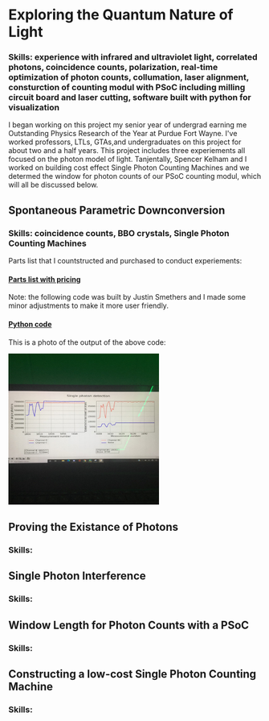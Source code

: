 # Exploring the Quantum Nature of Light

### Skills: experience with infrared and ultraviolet light, correlated photons, coincidence counts, polarization, real-time optimization of photon counts, collumation, laser alignment, consturction of counting modul with PSoC including milling circuit board and laser cutting, software built with python for visualization 

I began working on this project my senior year of undergrad earning me Outstanding Physics Research of the Year at Purdue Fort Wayne. I've worked professors, LTLs, GTAs,and undergraduates on this project for about two and a half years. This project includes three experiements all focused on the photon model of light. Tanjentally, Spencer Kelham and I worked on building cost effect Single Photon Counting Machines and we determed the window for photon counts of our PSoC counting modul, which will all be discussed below.

## Spontaneous Parametric Downconversion
### Skills: coincidence counts, BBO crystals, Single Photon Counting Machines 


Parts list that I countstructed and purchased to conduct experiements: 
#### [Parts list with pricing](https://github.com/jacobsc050/quantum-mechanics/blob/main/Parts%20list.xlsx)
Note: the following code was built by Justin Smethers and I made some minor adjustments to make it more user friendly.
#### [Python code](https://github.com/jacobsc050/quantum-mechanics/blob/main/coincidence-counting.py)

This is a photo of the output of the above code: <br/>

<img src=https://github.com/jacobsc050/quantum-mechanics/blob/main/assets/GetAttachmentThumbnail.png height = 300px width = 300 px>


## Proving the Existance of Photons 

### Skills: 


## Single Photon Interference 
### Skills: 


## Window Length for Photon Counts with a PSoC
### Skills: 

## Constructing a low-cost Single Photon Counting Machine
### Skills: 








